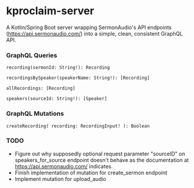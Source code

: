 # kproclaim-server
A Kotlin/Spring Boot server wrapping SermonAudio's API endpoints (https://api.sermonaudio.com/) into a simple, clean, consistent GraphQL API.

### GraphQL Queries ###

    recording(sermonId: String!): Recording

    recordingsBySpeaker(speakerName: String!): [Recording]

    allRecordings: [Recording]

    speakers(sourceId: String!): [Speaker]


### GraphQL Mutations ###
    
    createRecording( recording: RecordingInput! ): Boolean
    
### TODO ###

* Figure out why supposedly optional request parameter "sourceID" on speakers_for_source endpoint doesn't behave as the documentation at https://api.sermonaudio.com/ indicates. 
* Finish implementation of mutation for create_sermon endpoint
* Implement mutation for upload_audio
